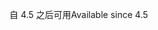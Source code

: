 <span data-ttu-id="b3d48-101">自 4.5 之后可用</span><span class="sxs-lookup"><span data-stu-id="b3d48-101">Available since 4.5</span></span>